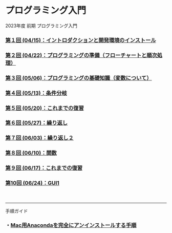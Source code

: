 # プログラミング入門

2023年度 前期 プログラミング入門

### [第１回 (04/15)：イントロダクションと開発環境のインストール](01/)

### [第２回 (04/22)：プログラミングの準備（フローチャートと順次処理）](02/)

### [第３回 (05/06)：プログラミングの基礎知識（変数について）](03/)

### [第４回 (05/13)：条件分岐](04/)

### [第５回 (05/20)：これまでの復習](05/)

### [第６回 (05/27)：繰り返し](06/)

### [第７回 (06/03)：繰り返し２](07/)

### [第８回 (06/10)：関数](08/)

### [第９回 (06/17)：これまでの復習](09/)

### [第10回 (06/24)：GUI1](10/)

　

---

手順ガイド

### ・[Mac用Anacondaを完全にアンインストールする手順](anaconda-uninstall-macos/) 

